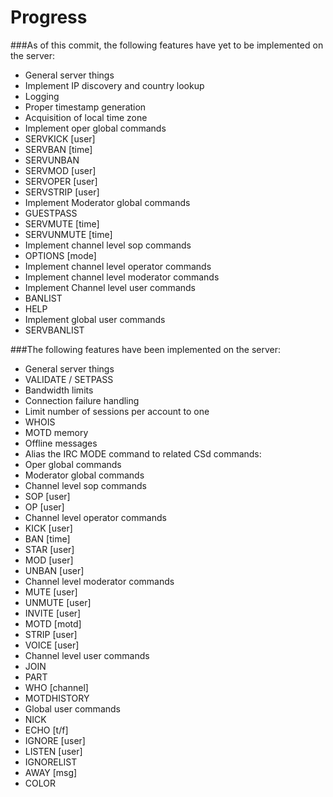 Progress
========


###As of this commit, the following features have yet to be implemented on the server:

* General server things
 * Implement IP discovery and country lookup
 * Logging
 * Proper timestamp generation
 * Acquisition of local time zone
* Implement oper global commands
 * SERVKICK [user]
 * SERVBAN [time]
 * SERVUNBAN
 * SERVMOD [user]
 * SERVOPER [user]
 * SERVSTRIP [user]
* Implement Moderator global commands
 * GUESTPASS
 * SERVMUTE [time]
 * SERVUNMUTE [time]
* Implement channel level sop commands
 * OPTIONS [mode]
* Implement channel level operator commands
* Implement channel level moderator commands
* Implement Channel level user commands
 * BANLIST
 * HELP
* Implement global user commands
 * SERVBANLIST



###The following features have been implemented on the server:

* General server things
 * VALIDATE / SETPASS
 * Bandwidth limits
 * Connection failure handling
 * Limit number of sessions per account to one
 * WHOIS
 * MOTD memory
 * Offline messages
 * Alias the IRC MODE command to related CSd commands:
* Oper global commands
* Moderator global commands
* Channel level sop commands
 * SOP [user]
 * OP [user]
* Channel level operator commands
 * KICK [user]
 * BAN [time]
 * STAR [user]
 * MOD [user]
 * UNBAN [user]
* Channel level moderator commands
 * MUTE [user]
 * UNMUTE [user]
 * INVITE [user]
 * MOTD [motd]
 * STRIP [user]
 * VOICE [user]
* Channel level user commands
 * JOIN
 * PART
 * WHO [channel]
 * MOTDHISTORY
* Global user commands
 * NICK
 * ECHO [t/f]
 * IGNORE [user]
 * LISTEN [user]
 * IGNORELIST
 * AWAY [msg]
 * COLOR
